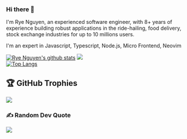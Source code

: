 ### Hi there 👋

I'm Rye Nguyen, an experienced software engineer, with 8+ years of experience building robust applications in the ride-hailing, food delivery, stock exchange industries for up to 10 millions users.

I'm an expert in Javascript, Typescript, Node.js, Micro Frontend, Neovim

[![Rye Nguyen's github stats](https://github-readme-stats.vercel.app/api?username=ryenguyen7411&count_private=true&show_icons=true)](https://github.com/ryenguyen7411)
![](https://github-readme-streak-stats.herokuapp.com/?user=ortonikc&theme=radical&hide_border=true)<br/>
[![Top Langs](https://github-readme-stats.vercel.app/api/top-langs/?username=ryenguyen7411&hide=php)](https://github.com/ryenguyen7411)

## 🏆 GitHub Trophies
![](https://github-profile-trophy.vercel.app/?username=ortonikc&theme=discord&no-frame=false&no-bg=true&margin-w=4)

### ✍️ Random Dev Quote
![](https://quotes-github-readme.vercel.app/api?type=horizontal&theme=radical)
<!--
**ryenguyen7411/ryenguyen7411** is a ✨ _special_ ✨ repository because its `README.md` (this file) appears on your GitHub profile.

Here are some ideas to get you started:

- 🔭 I’m currently working on ...
- 🌱 I’m currently learning ...
- 👯 I’m looking to collaborate on ...
- 🤔 I’m looking for help with ...
- 💬 Ask me about ...
- 📫 How to reach me: ...
- 😄 Pronouns: ...
- ⚡ Fun fact: ...
-->

